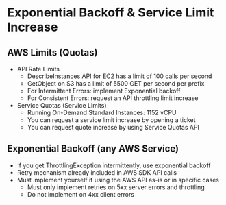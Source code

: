 # Exponential Backoff & Service Limit Increase

## AWS Limits (Quotas)

- API Rate Limits
    - DescribeInstances API for EC2 has a limit of 100 calls per second
    - GetObject on S3 has a limit of 5500 GET per second per prefix
    - For Intermittent Errors: implement Exponential backoff
    - For Consistent Errors: request an API throttling limit increase
- Service Quotas (Service Limits)
    - Running On-Demand Standard Instances: 1152 vCPU
    - You can request a service limit increase by opening a ticket
    - You can request quote increase by using Service Quotas API

## Exponential Backoff (any AWS Service)

- If you get ThrottlingException intermittently, use exponential backoff
- Retry mechanism already included in AWS SDK API calls
- Must implement yourself if using the AWS API as-is or in specific cases
    - Must only implement retries on 5xx server errors and throttling
    - Do not implement on 4xx client errors
